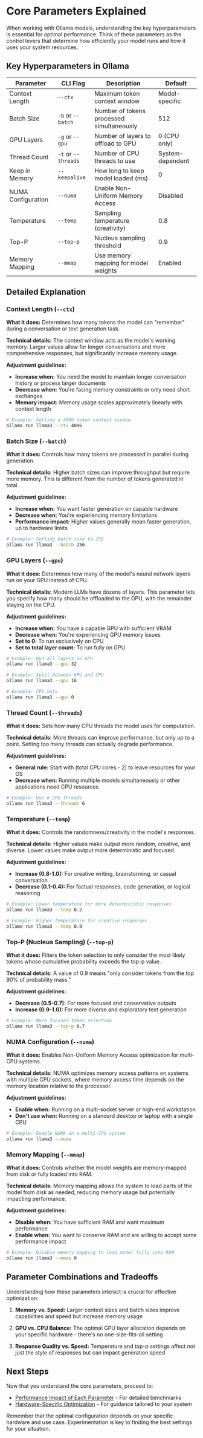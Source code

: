 # Core Parameters Explained

When working with Ollama models, understanding the key hyperparameters is essential for optimal performance. Think of these parameters as the control levers that determine how efficiently your model runs and how it uses your system resources.

## Key Hyperparameters in Ollama

| Parameter | CLI Flag | Description | Default |
|-----------|----------|-------------|---------|
| Context Length | `--ctx` | Maximum token context window | Model-specific |
| Batch Size | `-b` or `--batch` | Number of tokens processed simultaneously | 512 |
| GPU Layers | `-g` or `--gpu` | Number of layers to offload to GPU | 0 (CPU only) |
| Thread Count | `-t` or `--threads` | Number of CPU threads to use | System-dependent |
| Keep in Memory | `--keepalive` | How long to keep model loaded (ms) | 0 |
| NUMA Configuration | `--numa` | Enable Non-Uniform Memory Access | Disabled |
| Temperature | `--temp` | Sampling temperature (creativity) | 0.8 |
| Top-P | `--top-p` | Nucleus sampling threshold | 0.9 |
| Memory Mapping | `--mmap` | Use memory mapping for model weights | Enabled |

## Detailed Explanation

### Context Length (`--ctx`)

**What it does:** Determines how many tokens the model can "remember" during a conversation or text generation task.

**Technical details:** The context window acts as the model's working memory. Larger values allow for longer conversations and more comprehensive responses, but significantly increase memory usage.

**Adjustment guidelines:**
- **Increase when:** You need the model to maintain longer conversation history or process larger documents
- **Decrease when:** You're facing memory constraints or only need short exchanges
- **Memory impact:** Memory usage scales approximately linearly with context length

```bash
# Example: Setting a 4096 token context window
ollama run llama3 --ctx 4096
```

### Batch Size (`--batch`)

**What it does:** Controls how many tokens are processed in parallel during generation.

**Technical details:** Higher batch sizes can improve throughput but require more memory. This is different from the number of tokens generated in total.

**Adjustment guidelines:**
- **Increase when:** You want faster generation on capable hardware
- **Decrease when:** You're experiencing memory limitations
- **Performance impact:** Higher values generally mean faster generation, up to hardware limits

```bash
# Example: Setting batch size to 256
ollama run llama3 --batch 256
```

### GPU Layers (`--gpu`)

**What it does:** Determines how many of the model's neural network layers run on your GPU instead of CPU.

**Technical details:** Modern LLMs have dozens of layers. This parameter lets you specify how many should be offloaded to the GPU, with the remainder staying on the CPU.

**Adjustment guidelines:**
- **Increase when:** You have a capable GPU with sufficient VRAM
- **Decrease when:** You're experiencing GPU memory issues
- **Set to 0:** To run exclusively on CPU
- **Set to total layer count:** To run fully on GPU

```bash
# Example: Run all layers on GPU
ollama run llama3 --gpu 32

# Example: Split between GPU and CPU
ollama run llama3 --gpu 16

# Example: CPU only
ollama run llama3 --gpu 0
```

### Thread Count (`--threads`)

**What it does:** Sets how many CPU threads the model uses for computation.

**Technical details:** More threads can improve performance, but only up to a point. Setting too many threads can actually degrade performance.

**Adjustment guidelines:**
- **General rule:** Start with (total CPU cores - 2) to leave resources for your OS
- **Decrease when:** Running multiple models simultaneously or other applications need CPU resources

```bash
# Example: Use 6 CPU threads
ollama run llama3 --threads 6
```

### Temperature (`--temp`)

**What it does:** Controls the randomness/creativity in the model's responses.

**Technical details:** Higher values make output more random, creative, and diverse. Lower values make output more deterministic and focused.

**Adjustment guidelines:**
- **Increase (0.8-1.0):** For creative writing, brainstorming, or casual conversation
- **Decrease (0.1-0.4):** For factual responses, code generation, or logical reasoning

```bash
# Example: Lower temperature for more deterministic responses
ollama run llama3 --temp 0.2

# Example: Higher temperature for creative responses
ollama run llama3 --temp 0.9
```

### Top-P (Nucleus Sampling) (`--top-p`)

**What it does:** Filters the token selection to only consider the most likely tokens whose cumulative probability exceeds the top-p value.

**Technical details:** A value of 0.9 means "only consider tokens from the top 90% of probability mass."

**Adjustment guidelines:**
- **Decrease (0.5-0.7):** For more focused and conservative outputs
- **Increase (0.9-1.0):** For more diverse and exploratory text generation

```bash
# Example: More focused token selection
ollama run llama3 --top-p 0.7
```

### NUMA Configuration (`--numa`)

**What it does:** Enables Non-Uniform Memory Access optimization for multi-CPU systems.

**Technical details:** NUMA optimizes memory access patterns on systems with multiple CPU sockets, where memory access time depends on the memory location relative to the processor.

**Adjustment guidelines:**
- **Enable when:** Running on a multi-socket server or high-end workstation
- **Don't use when:** Running on a standard desktop or laptop with a single CPU

```bash
# Example: Enable NUMA on a multi-CPU system
ollama run llama3 --numa
```

### Memory Mapping (`--mmap`)

**What it does:** Controls whether the model weights are memory-mapped from disk or fully loaded into RAM.

**Technical details:** Memory mapping allows the system to load parts of the model from disk as needed, reducing memory usage but potentially impacting performance.

**Adjustment guidelines:**
- **Disable when:** You have sufficient RAM and want maximum performance
- **Enable when:** You want to conserve RAM and are willing to accept some performance impact

```bash
# Example: Disable memory mapping to load model fully into RAM
ollama run llama3 --mmap 0
```

## Parameter Combinations and Tradeoffs

Understanding how these parameters interact is crucial for effective optimization:

1. **Memory vs. Speed:** Larger context sizes and batch sizes improve capabilities and speed but increase memory usage

2. **GPU vs. CPU Balance:** The optimal GPU layer allocation depends on your specific hardware - there's no one-size-fits-all setting

3. **Response Quality vs. Speed:** Temperature and top-p settings affect not just the style of responses but can impact generation speed

## Next Steps

Now that you understand the core parameters, proceed to:

- [Performance Impact of Each Parameter](performance-impact.md) - For detailed benchmarks
- [Hardware-Specific Optimization](../cpu-optimization.md) - For guidance tailored to your system

Remember that the optimal configuration depends on your specific hardware and use case. Experimentation is key to finding the best settings for your situation.
